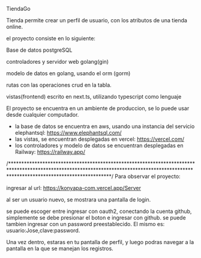 TiendaGo

Tienda permite crear un perfil de usuario, con los atributos de una tienda online. 

el proyecto consiste en lo siguiente: 

Base de datos postgreSQL

controladores y servidor web golang(gin) 

modelo de datos en golang, usando el orm (gorm) 

rutas con las operaciones crud en la tabla. 

vistas(frontend) escrito en next.ts, utilizando typescript como lenguaje 


El proyecto se encuentra en un ambiente de produccion, se lo puede usar desde cualquier computador. 

* la base de datos se encuentra en aws, usando una instancia del servicio elephantsql: https://www.elephantsql.com/
* las vistas, se encuentran desplegadas en vercel: https://vercel.com/
* los controladores y modelo de datos se encuentran desplegadas en Railway: https://railway.app/

/**************************************************************************************************************************************************************************************/
Para observar el proyecto: 

ingresar al url: https://konyapa-com.vercel.app/Server

al ser un usuario nuevo, se mostrara una pantalla de login. 

se puede escoger entre ingresar con oauth2, conectando la cuenta github, simplemente se debe presionar el boton e ingresar con github. 
se puede tambien ingresar con un password preestablecido. El mismo es: usuario:Jose,clave:password. 

Una vez dentro, estaras en tu pantalla de perfil, y luego podras navegar a la pantalla en la que se manejan los registros. 




